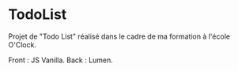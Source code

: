 # TodoList

Projet de "Todo List" réalisé dans le cadre de ma formation à l'école O'Clock.

Front : JS Vanilla.
Back : Lumen.
